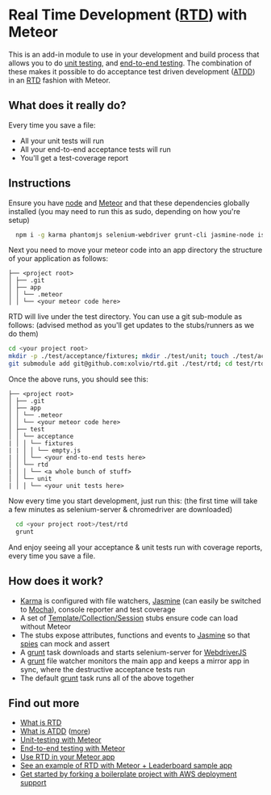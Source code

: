 Real Time Development ([RTD](https://github.com/xolvio/real-time-development-with-meteor/wiki/Real-Time-Development)) with Meteor
=======================================
This is an add-in module to use in your development and build process that allows you to do [unit testing](http://blog.xolv.io/2013/04/unit-testing-with-meteor.html), and [end-to-end testing](http://blog.xolv.io/2013/04/end-to-end-testing-for-web-apps-meteor.html). The combination of these makes it possible to do acceptance test driven development ([ATDD](http://mydailyvowels.com/atdd-tdd-agile)) in an [RTD](https://github.com/xolvio/real-time-development-with-meteor/wiki/Real-Time-Development) fashion with Meteor.

What does it really do?
-----------------------
Every time you save a file:
* All your unit tests will run
* All your end-to-end acceptance tests will run
* You'll get a test-coverage report

Instructions
------------
Ensure you have [node](http://nodejs.org/download/) and [Meteor](http://meteor.com) and that these dependencies globally installed (you may need to run this as sudo, depending on how you're setup)
```bash
  npm i -g karma phantomjs selenium-webdriver grunt-cli jasmine-node istanbul
```

Next you need to move your meteor code into an app directory the structure of your application as follows:

    ├── <project root>
    │ ├── .git
    │ ├── app
    │ │ └── .meteor
    │ │ └── <your meteor code here>

RTD will live under the test directory. You can use a git sub-module as follows: (advised method as you'll get updates to the stubs/runners as we do them)
```bash
cd <your project root>
mkdir -p ./test/acceptance/fixtures; mkdir ./test/unit; touch ./test/acceptance/fixtures/empty.js;
git submodule add git@github.com:xolvio/rtd.git ./test/rtd; cd test/rtd; npm install;
```

Once the above runs, you should see this:

    ├── <project root>
    │ ├── .git
    │ ├── app
    │ │ └── .meteor
    │ │ └── <your meteor code here>
    │ ├── test
    │ │ └── acceptance
    | │ │ └── fixtures
    | | │ │ └── empty.js
    | │ │ └── <your end-to-end tests here>
    │ │ └── rtd
    | │ │ └── <a whole bunch of stuff>
    │ │ └── unit
    | │ │ └── <your unit tests here>

Now every time you start development, just run this: (the first time will take a few minutes as selenium-server & chromedriver are downloaded)
```bash
  cd <your project root>/test/rtd
  grunt
```

And enjoy seeing all your acceptance & unit tests run with coverage reports, every time you save a file.

How does it work?
-----------------
* [Karma](https://github.com/karma-runner) is configured with file watchers, [Jasmine](https://github.com/pivotal/jasmine) (can easily be switched to [Mocha](http://visionmedia.github.io/mocha/)), console reporter and test coverage
* A set of [Template/Collection/Session](https://github.com/xolvio/rtd/blob/master/lib/meteor-stubs.js) stubs ensure code can load without Meteor
* The stubs expose attributes, functions and events to [Jasmine](https://github.com/pivotal/jasmine) so that [spies](https://github.com/pivotal/jasmine/wiki/Spies) can mock and assert
* A [grunt](http://gruntjs.com/) task downloads and starts selenium-server for [WebdriverJS](https://code.google.com/p/selenium/wiki/WebDriverJs)
* A [grunt](http://gruntjs.com/) file watcher monitors the main app and keeps a mirror app in sync, where the destructive acceptance tests run
* The default [grunt](http://gruntjs.com/) task runs all of the above together

Find out more
-------------
* [What is RTD](https://github.com/xolvio/real-time-development-with-meteor/wiki/Real-Time-Development)
* [What is ATDD](http://mydailyvowels.com/atdd-tdd-agile) ([more](http://www.qualitestgroup.com/Acceptance-Test-Driven-Development))
* [Unit-testing with Meteor](http://blog.xolv.io/2013/04/unit-testing-with-meteor.html)
* [End-to-end testing with Meteor](http://blog.xolv.io/2013/04/end-to-end-testing-for-web-apps-meteor.html)
* [Use RTD in your Meteor app](https://github.com/xolvio/rtd)
* [See an example of RTD with Meteor + Leaderboard sample app](https://github.com/xolvio/real-time-development-with-meteor)
* [Get started by forking a boilerplate project with AWS deployment support](https://github.com/xolvio/rtd-meteor-boilerplate)